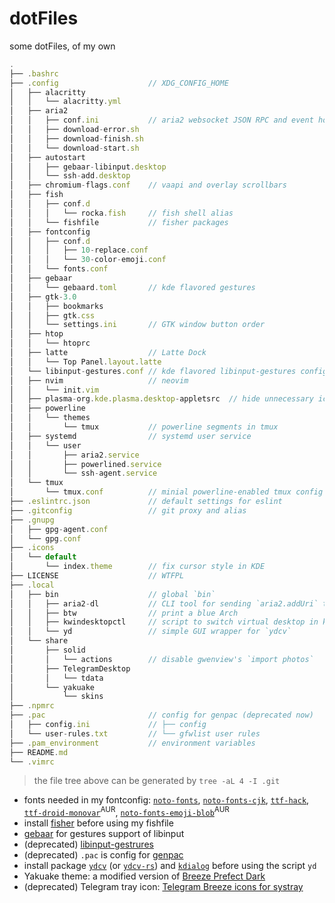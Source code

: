 # dotFiles

some dotFiles, of my own

```js
.
├── .bashrc
├── .config                    // XDG_CONFIG_HOME
│   ├── alacritty
│   │   └── alacritty.yml
│   ├── aria2
│   │   ├── conf.ini           // aria2 websocket JSON RPC and event hooks
│   │   ├── download-error.sh
│   │   ├── download-finish.sh
│   │   └── download-start.sh
│   ├── autostart
│   │   ├── gebaar-libinput.desktop
│   │   └── ssh-add.desktop
│   ├── chromium-flags.conf    // vaapi and overlay scrollbars
│   ├── fish
│   │   ├── conf.d
│   │   │   └── rocka.fish     // fish shell alias
│   │   └── fishfile           // fisher packages
│   ├── fontconfig
│   │   ├── conf.d
│   │   │   ├── 10-replace.conf
│   │   │   └── 30-color-emoji.conf
│   │   └── fonts.conf
│   ├── gebaar
│   │   └── gebaard.toml       // kde flavored gestures
│   ├── gtk-3.0
│   │   ├── bookmarks
│   │   ├── gtk.css
│   │   └── settings.ini       // GTK window button order
│   ├── htop
│   │   └── htoprc
│   ├── latte                  // Latte Dock
│   │   └── Top Panel.layout.latte
│   └── libinput-gestures.conf // kde flavored libinput-gestures config
│   ├── nvim                   // neovim
│   │   └── init.vim
│   ├── plasma-org.kde.plasma.desktop-appletsrc  // hide unnecessary icons for kimpanel
│   ├── powerline
│   │   └── themes
│   │       └── tmux           // powerline segments in tmux
│   ├── systemd                // systemd user service
│   │   └── user
│   │       ├── aria2.service
│   │       ├── powerlined.service
│   │       └── ssh-agent.service
│   └── tmux
│       └── tmux.conf          // minial powerline-enabled tmux config
├── .eslintrc.json             // default settings for eslint
├── .gitconfig                 // git proxy and alias
├── .gnupg
│   ├── gpg-agent.conf
│   └── gpg.conf
├── .icons
│   └── default
│       └── index.theme        // fix cursor style in KDE
├── LICENSE                    // WTFPL
├── .local
│   ├── bin                    // global `bin`
│   │   ├── aria2-dl           // CLI tool for sending `aria2.addUri` to JSON RPC
│   │   ├── btw                // print a blue Arch
│   │   ├── kwindesktopctl     // script to switch virtual desktop in kde
│   │   └── yd                 // simple GUI wrapper for `ydcv`
│   └── share
│       ├── solid
│       │   └── actions        // disable gwenview's `import photos`
│       ├── TelegramDesktop
│       │   └── tdata
│       └── yakuake
│           └── skins
├── .npmrc
├── .pac                       // config for genpac (deprecated now)
│   ├── config.ini             // ├── config
│   └── user-rules.txt         // └── gfwlist user rules
├── .pam_environment           // environment variables
├── README.md
└── .vimrc
```

> the file tree above can be generated by `tree -aL 4 -I .git`

- fonts needed in my fontconfig: [`noto-fonts`][noto], [`noto-fonts-cjk`][noto-cjk], [`ttf-hack`][hack], [`ttf-droid-monovar`][droid-monovar]<sup>AUR</sup>, [`noto-fonts-emoji-blob`][blobmoji]<sup>AUR</sup>
- install [fisher][fisher] before using my fishfile
- [gebaar][gebaar] for gestures support of libinput
- (deprecated) [libinput-gestrures][gestrures]
- (deprecated) `.pac` is config for [genpac][genpac]
- install package [`ydcv`][ydcv] (or [`ydcv-rs`][ydcv-rs]) and [`kdialog`][kdialog] before using the script `yd`
- Yakuake theme: a modified version of [Breeze Prefect Dark][yakuake-theme]
- (deprecated) Telegram tray icon: [Telegram Breeze icons for systray][tg-icon]

[noto]: https://www.archlinux.org/packages/extra/any/noto-fonts/
[noto-cjk]: https://www.archlinux.org/packages/extra/any/noto-fonts-cjk/
[hack]: https://www.archlinux.org/packages/extra/any/ttf-hack/
[droid-monovar]: https://aur.archlinux.org/packages/ttf-droid-monovar/
[blobmoji]: https://aur.archlinux.org/packages/noto-fonts-emoji-blob/
[fisher]: https://github.com/jorgebucaran/fisher
[gebaar]: https://aur.archlinux.org/packages/gebaar/
[gestrures]: https://github.com/bulletmark/libinput-gestures
[genpac]: https://github.com/JinnLynn/genpac
[ydcv]: https://www.archlinux.org/packages/community/any/ydcv/
[ydcv-rs]: https://aur.archlinux.org/packages/ydcv-rs/
[kdialog]: https://www.archlinux.org/packages/extra/x86_64/kdialog/
[yakuake-theme]: https://store.kde.org/p/1193435/
[tg-icon]: https://store.kde.org/p/1192975
